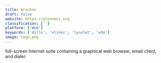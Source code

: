 ```yaml
---
title: Arachne
draft: false 
website: https://glennmcc.org
classification: ['']
platform: ['Web']
keywords: ['dillo', 'elinks', 'lynxlet', 'w3m']
image: logo.png
---
```

full-screen Internet suite containing a graphical web browser, email client, and dialer.